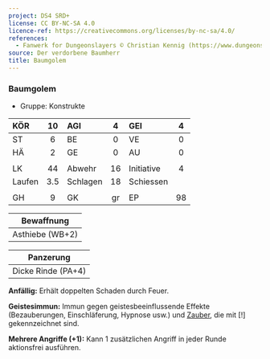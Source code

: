 ```yaml
---
project: DS4 SRD+
license: CC BY-NC-SA 4.0
licence-ref: https://creativecommons.org/licenses/by-nc-sa/4.0/
references: 
  - Fanwerk for Dungeonslayers © Christian Kennig (https://www.dungeonslayers.net/)
source: Der verdorbene Baumherr
title: Baumgolem
---
```


### Baumgolem

- Gruppe: Konstrukte

| KÖR    | 10  | AGI      |  4  | GEI        |  4  |
| :----- | :-: | :------- | :-: | :--------- | :-: |
| ST     |  6  | BE       |  0  | VE         |  0  |
| HÄ     |  2  | GE       |  0  | AU         |  0  |
|        |     |          |     |            |     |
| LK     | 44  | Abwehr   | 16  | Initiative |  4  |
| Laufen | 3.5 | Schlagen | 18  | Schiessen  |     |
|        |     |          |     |            |     |
| GH     |  9  | GK       | gr  | EP         | 98  |

|   Bewaffnung    |
| :-------------: |
| Asthiebe (WB+2) |

|     Panzerung      |
| :----------------: |
| Dicke Rinde (PA+4) |

**Anfällig:** Erhält doppelten Schaden durch Feuer.

**Geistesimmun:** Immun gegen geistesbeeinflussende Effekte (Bezauberungen, Einschläferung, Hypnose usw.) und [Zauber](../../fanwerk/zauber/zauber.md), die mit [!] gekennzeichnet sind.

**Mehrere Angriffe (+1):** Kann 1 zusätzlichen Angriff in jeder Runde aktionsfrei ausführen.

